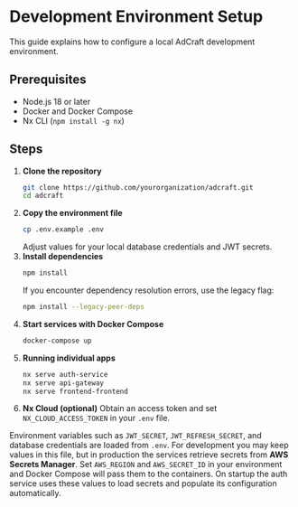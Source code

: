 # Development Environment Setup

This guide explains how to configure a local AdCraft development environment.

## Prerequisites
- Node.js 18 or later
- Docker and Docker Compose
- Nx CLI (`npm install -g nx`)

## Steps
1. **Clone the repository**
   ```bash
   git clone https://github.com/yourorganization/adcraft.git
   cd adcraft
   ```
2. **Copy the environment file**
   ```bash
   cp .env.example .env
   ```
   Adjust values for your local database credentials and JWT secrets.
3. **Install dependencies**
   ```bash
   npm install
   ```
   If you encounter dependency resolution errors, use the legacy flag:
   ```bash
   npm install --legacy-peer-deps
   ```
4. **Start services with Docker Compose**
   ```bash
   docker-compose up
   ```
5. **Running individual apps**
   ```bash
   nx serve auth-service
   nx serve api-gateway
   nx serve frontend-frontend
   ```
6. **Nx Cloud (optional)**
   Obtain an access token and set `NX_CLOUD_ACCESS_TOKEN` in your `.env` file.

Environment variables such as `JWT_SECRET`, `JWT_REFRESH_SECRET`, and database credentials are loaded from `.env`.  For development you may keep values in this file, but in production the services retrieve secrets from **AWS Secrets Manager**.  Set `AWS_REGION` and `AWS_SECRET_ID` in your environment and Docker Compose will pass them to the containers.  On startup the auth service uses these values to load secrets and populate its configuration automatically.
